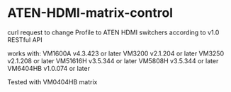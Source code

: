# ATEN-HDMI-matrix-control
curl request to change Profile to ATEN HDMI switchers according to v1.0 RESTful API

works with:
VM1600A v4.3.423 or later
VM3200 v2.1.204 or later
VM3250 v2.1.208 or later
VM51616H v3.5.344 or later
VM5808H v3.5.344 or later
VM6404HB v1.0.074 or later

Tested with VM0404HB matrix
